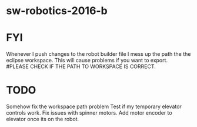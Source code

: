 # sw-robotics-2016-b

# FYI
Whenever I push changes to the robot builder file I mess up the path the the eclipse workspace. This will cause problems if you want to export.
#PLEASE CHECK IF THE PATH TO WORKSPACE IS CORRECT.

# TODO
Somehow fix the workspace path problem
Test if my temporary elevator controls work.
Fix issues with spinner motors.
Add motor encoder to elevator once its on the robot.

